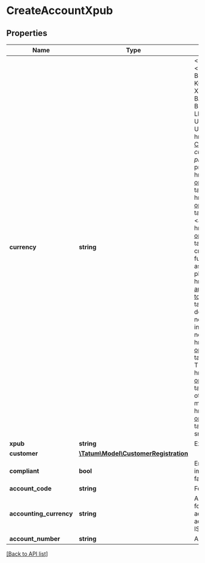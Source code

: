 # CreateAccountXpub

## Properties

Name | Type | Description | Notes
------------ | ------------- | ------------- | -------------
**currency** | **string** | &lt;p&gt;The currency for the virtual account&lt;/p&gt; &lt;ul&gt; &lt;li&gt;&lt;b&gt;Native blockchain assets:&lt;/b&gt; ALGO, BCH, BNB, BSC, BTC, CELO, DOGE, EGLD, ETH, FLOW, KCS, KLAY, LTC, MATIC, ONE, SOL, TRON, VET, XDC, XLM, XRP&lt;/li&gt; &lt;li&gt;&lt;b&gt;Digital assets:&lt;/b&gt; BADA, BAT, BBCH, BBTC, BDOT, BETH, BLTC, BUSD, BUSD_BSC, BXRP, CAKE, FREE, GMC, LEO, LINK, MKR, MMY, PAX, PAXG, TUSD, UNI, USD_BSC, USDC, USDC_MATIC, USDT, USDT_TRON, WBNB, WBTC, XCON&lt;/li&gt; &lt;li&gt;&lt;b&gt;&lt;a href&#x3D;\&quot;https://apidoc.tatum.io/tag/Virtual-Currency\&quot; target&#x3D;\&quot;_blank\&quot;&gt;Virtual currency&lt;/a&gt;&lt;/b&gt; registered on the Tatum platform and starting with the \&quot;VC_\&quot; prefix&lt;/li&gt; &lt;li&gt;&lt;b&gt;&lt;a href&#x3D;\&quot;https://apidoc.tatum.io/tag/Blockchain-operations#operation/BnbAssetOffchain\&quot; target&#x3D;\&quot;_blank\&quot;&gt;BNB assets&lt;/a&gt;, &lt;a href&#x3D;\&quot;https://apidoc.tatum.io/tag/Blockchain-operations#operation/XlmAssetOffchain\&quot; target&#x3D;\&quot;_blank\&quot;&gt;XLM assets&lt;/a&gt;, and &lt;a href&#x3D;\&quot;https://apidoc.tatum.io/tag/Blockchain-operations#operation/XrpAssetOffchain\&quot; target&#x3D;\&quot;_blank\&quot;&gt;XRP assets&lt;/a&gt;&lt;/b&gt; created via the Tatum platform&lt;/li&gt; &lt;li&gt;&lt;b&gt;Custom fungible tokens&lt;/b&gt; (ERC-20 or equivalent, such as BEP-20 or TRC-10/20) registered on the Tatum platform; for more information, see &lt;a href&#x3D;\&quot;https://docs.tatum.io/guides/ledger-and-off-chain/how-to-connect-custom-erc-20-token-to-the-ledger\&quot; target&#x3D;\&quot;_blank\&quot;&gt;our user documentation&lt;/a&gt; &lt;br/&gt;The fungible tokens do not have direct faucets on the testnet. To use them in a testnet environment, you have to register a new fungible token in a virtual account (use &lt;a href&#x3D;\&quot;https://apidoc.tatum.io/tag/Blockchain-operations/#operation/createTrc\&quot; target&#x3D;\&quot;_blank\&quot;&gt;this API&lt;/a&gt; for TRON TRC-10/20 tokens and &lt;a href&#x3D;\&quot;https://apidoc.tatum.io/tag/Blockchain-operations/#operation/registerErc20Token\&quot; target&#x3D;\&quot;_blank\&quot;&gt;this API&lt;/a&gt; for any other tokens) and make sure that your tokens minted on the testnet are &lt;a href&#x3D;\&quot;https://apidoc.tatum.io/tag/Blockchain-operations/#operation/storeTokenAddress\&quot; target&#x3D;\&quot;_blank\&quot;&gt;linked to the token smart contract&lt;/a&gt;.&lt;/li&gt; &lt;/ul&gt; |
**xpub** | **string** | Extended public key to generate addresses from. |
**customer** | [**\Tatum\Model\CustomerRegistration**](CustomerRegistration.md) |  | [optional]
**compliant** | **bool** | Enable compliant checks. If this is enabled, it is impossible to create account if compliant check fails. | [optional]
**account_code** | **string** | For bookkeeping to distinct account purpose. | [optional]
**accounting_currency** | **string** | All transaction will be accounted in this currency for all accounts. Currency can be overridden per account level. If not set, customer accountingCurrency is used or EUR by default. ISO-4217 | [optional]
**account_number** | **string** | Account number from external system. | [optional]

[[Back to API list]](../../README.md#api-endpoints)
